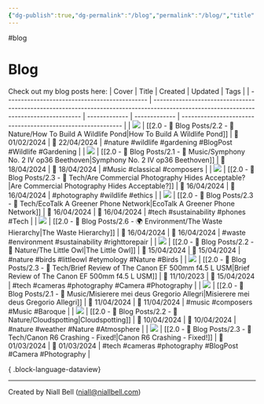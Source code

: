 ```yaml
---
{"dg-publish":true,"dg-permalink":"/blog","permalink":"/blog/","title":"📝 Blog","contentClasses":"cards cards-cols-3 cards-cover cards-cover-no-border cards-title-hide-icons","noteIcon":null,"created":"2024-04-18T00:39:25.664+01:00","updated":"2024-04-22T13:12:23.404+01:00"}
---
```


#blog
# Blog

Check out my blog posts here:
| Cover                                         | Title                                                                                                                                 | Created       | Updated       | Tags                                                        |
| --------------------------------------------- | ------------------------------------------------------------------------------------------------------------------------------------- | ------------- | ------------- | ----------------------------------------------------------- |
| <img src='https://i.imgur.com/KSajmT4.jpeg'/> | [[2.0 - 📝 Blog Posts/2.2 - 🌱 Nature/How To Build A Wildlife Pond\|How To Build A Wildlife Pond]]                                 | 📅 01/02/2024 | 🔄 22/04/2024 | #nature #wildlife #gardening #BlogPost #Wildlife #Gardening |
| <img src='https://i.imgur.com/Zn891va.jpeg'/> | [[2.0 - 📝 Blog Posts/2.1 - 🎼 Music/Symphony No. 2 IV op36 Beethoven\|Symphony No. 2 IV op36 Beethoven]]                          | 📅 18/04/2024 | 🔄 18/04/2024 | #Music #classical #composers                                |
| <img src='https://i.imgur.com/a0xdQzW.jpeg'/> | [[2.0 - 📝 Blog Posts/2.3 - 💾 Tech/Are Commercial Photography Hides Acceptable?\|Are Commercial Photography Hides Acceptable?]]   | 📅 16/04/2024 | 🔄 16/04/2024 | #photography #wildlife #ethics                              |
| <img src='https://i.imgur.com/6HNhbjt.jpeg'/> | [[2.0 - 📝 Blog Posts/2.3 - 💾 Tech/EcoTalk A Greener Phone Network\|EcoTalk A Greener Phone Network]]                             | 📅 16/04/2024 | 🔄 16/04/2024 | #tech #sustainability #phones #Tech                         |
| <img src='https://i.imgur.com/6zfWazY.jpeg'/> | [[2.0 - 📝 Blog Posts/2.6 - 🌍 Environment/The Waste Hierarchy\|The Waste Hierarchy]]                                              | 📅 16/04/2024 | 🔄 16/04/2024 | #waste #environment #sustainability #righttorepair          |
| <img src='https://i.imgur.com/4TOgr4b.jpeg'/> | [[2.0 - 📝 Blog Posts/2.2 - 🌱 Nature/The Little Owl\|The Little Owl]]                                                             | 📅 15/04/2024 | 🔄 15/04/2024 | #nature #birds #littleowl #etymology #Nature #Birds         |
| <img src='https://i.imgur.com/jGPwQ43.jpeg'/> | [[2.0 - 📝 Blog Posts/2.3 - 💾 Tech/Brief Review of The Canon EF 500mm f4.5 L USM\|Brief Review of The Canon EF 500mm f4.5 L USM]] | 📅 11/10/2023 | 🔄 15/04/2024 | #tech #cameras #photography #Camera #Photography            |
| <img src='https://i.imgur.com/Zn891va.jpeg'/> | [[2.0 - 📝 Blog Posts/2.1 - 🎼 Music/Misierere mei deus Gregorio Allegri\|Misierere mei deus Gregorio Allegri]]                    | 📅 11/04/2024 | 🔄 11/04/2024 | #music #composers #Music #Baroque                           |
| <img src='https://i.imgur.com/EyV94Ox.jpeg'/> | [[2.0 - 📝 Blog Posts/2.2 - 🌱 Nature/Cloudspotting\|Cloudspotting]]                                                               | 📅 10/04/2024 | 🔄 10/04/2024 | #nature #weather #Nature #Atmosphere                        |
| <img src='https://i.imgur.com/zWS53Em.jpeg'/> | [[2.0 - 📝 Blog Posts/2.3 - 💾 Tech/Canon R6 Crashing - Fixed!\|Canon R6 Crashing - Fixed!]]                                       | 📅 01/03/2024 | 🔄 01/03/2024 | #tech #cameras #photography #BlogPost #Camera #Photography  |

{ .block-language-dataview}

---
Created by Niall Bell (niall@niallbell.com)